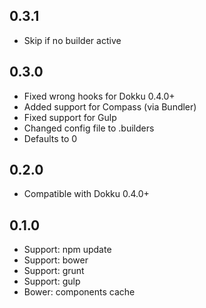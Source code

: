 0.3.1
---
* Skip if no builder active

0.3.0
---
* Fixed wrong hooks for Dokku 0.4.0+
* Added support for Compass (via Bundler)
* Fixed support for Gulp
* Changed config file to .builders
* Defaults to 0

0.2.0
---
* Compatible with Dokku 0.4.0+

0.1.0
---
* Support: npm update
* Support: bower
* Support: grunt
* Support: gulp
* Bower: components cache
